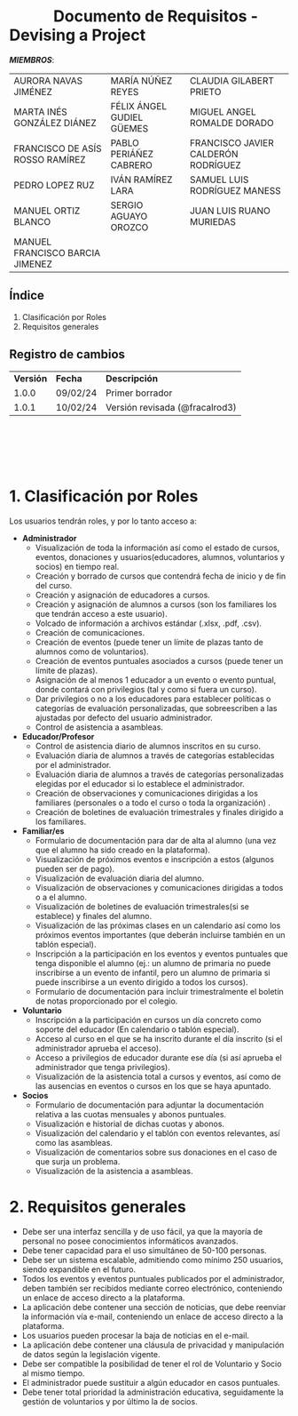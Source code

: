 # &nbsp;&nbsp;&nbsp;&nbsp;&nbsp;&nbsp;&nbsp;&nbsp;&nbsp;&nbsp;&nbsp; Documento de Requisitos - Devising a Project


***MIEMBROS***:

<table>
  <tr>
    <td>AURORA NAVAS JIMÉNEZ</td>
    <td>MARÍA NÚÑEZ REYES</td>
    <td>CLAUDIA GILABERT PRIETO</td>
  </tr>
  <tr>
    <td>MARTA INÉS GONZÁLEZ DIÁNEZ</td>
    <td>FÉLIX ÁNGEL GUDIEL GÜEMES</td>
    <td>MIGUEL ANGEL ROMALDE DORADO</td>
  </tr>
  <tr>
    <td>FRANCISCO DE ASÍS ROSSO RAMÍREZ</td>
    <td>PABLO PERIÁÑEZ CABRERO</td>
    <td>FRANCISCO JAVIER CALDERÓN RODRÍGUEZ</td>
  </tr>
  <tr>
    <td>PEDRO LOPEZ RUZ</td>
    <td>IVÁN RAMÍREZ LARA</td>
    <td>SAMUEL LUIS RODRÍGUEZ MANESS</td>
  </tr>
  <tr>
    <td>MANUEL ORTIZ BLANCO</td>
    <td>SERGIO AGUAYO OROZCO</td>
    <td>JUAN LUIS RUANO MURIEDAS</td>
  </tr>
  <tr>
    <td>MANUEL FRANCISCO BARCIA JIMENEZ</td>
    <td></td>
    <td></td>
  </tr>
</table>


## Índice

1. Clasificación por Roles
2. Requisitos generales


## Registro de cambios

<table>
  <tr>
   <td><strong>Versión</strong>
   </td>
   <td><strong>Fecha</strong>
   </td>
   <td><strong>Descripción</strong>
   </td>
  </tr>
  <tr>
   <td>1.0.0</td>
   <td>09/02/24</td>
   <td>Primer borrador</td>
  </tr>
  <tr>
   <td>1.0.1</td>
   <td>10/02/24</td>
   <td>Versión revisada (@fracalrod3)</td>
  </tr>
</table>



<br/>

# 

<br/>


# 1. Clasificación por Roles

Los usuarios tendrán roles, y por lo tanto acceso a:

- **Administrador**
    - Visualización de toda la información así como el estado de cursos, eventos, donaciones y usuarios(educadores, alumnos, voluntarios y socios) en tiempo real.
    - Creación y borrado de cursos que contendrá fecha de inicio y de fin del curso.
    - Creación y asignación de educadores a cursos.
    - Creación y asignación de alumnos a cursos (son los familiares los que tendrán acceso a este usuario).
    - Volcado de información a archivos estándar (.xlsx, .pdf, .csv).
    - Creación de comunicaciones.
    - Creación de eventos (puede tener un límite de plazas tanto de alumnos como de voluntarios).
    - Creación de eventos puntuales asociados a cursos (puede tener un límite de plazas).
    - Asignación de al menos 1 educador a un evento o evento puntual, donde contará con privilegios (tal y como si fuera un curso).
    - Dar privilegios o no a los educadores para establecer políticas o categorías de evaluación personalizadas, que sobreescriben a las ajustadas por defecto del usuario administrador.
    - Control de asistencia a asambleas.
- **Educador/Profesor**
    - Control de asistencia diario de alumnos inscritos en su curso.
    - Evaluación diaria de alumnos a través de categorías establecidas por el administrador.
    - Evaluación diaria de alumnos a través de categorías personalizadas elegidas por el educador si lo establece el administrador.
    - Creación de observaciones y comunicaciones dirigidas a los familiares (personales o a todo el curso o toda la organización) .
    - Creación de boletines de evaluación trimestrales y finales dirigido a los familiares.
- **Familiar/es**
    - Formulario de documentación para dar de alta al alumno (una vez que el alumno ha sido creado en la plataforma).
    - Visualización de próximos eventos e inscripción a estos (algunos pueden ser de pago).
    - Visualización de evaluación diaria del alumno.
    - Visualización de observaciones y comunicaciones dirigidas a todos o a el alumno.
    - Visualización de boletines de evaluación trimestrales(si se establece) y finales del alumno.
    - Visualización de las próximas clases en un calendario así como los próximos eventos importantes (que deberán incluirse también en un tablón especial).
    - Inscripción a la participación en los eventos y eventos puntuales que tenga disponible el alumno (ej.: un alumno de primaria no puede inscribirse a un evento de infantil, pero un alumno de primaria si puede inscribirse a un evento dirigido a todos los cursos).
    * Formulario de documentación para incluir trimestralmente el boletín de notas proporcionado por el colegio.
- **Voluntario**
    - Inscripción a la participación en cursos un día concreto como soporte del educador (En calendario o tablón especial).
    - Acceso al curso en el que se ha inscrito durante el día inscrito (si el administrador aprueba el  acceso).
    - Acceso a privilegios de educador durante ese día (si así aprueba el administrador que tenga privilegios).
    - Visualización de la asistencia total a cursos y eventos, así como de las ausencias en eventos o cursos en los que se haya apuntado.
- **Socios**
    - Formulario de documentación para adjuntar la documentación relativa a las cuotas mensuales y abonos puntuales.
    - Visualización e historial de dichas cuotas y abonos.
    - Visualización del calendario y el tablón con eventos relevantes, así como las asambleas.
    - Visualización de comentarios sobre sus donaciones en el caso de que surja un problema.
    - Visualización de la asistencia a asambleas.


# 2. Requisitos generales

- Debe ser una interfaz sencilla y de uso fácil, ya que la mayoría de personal no posee conocimientos informáticos avanzados.
- Debe tener capacidad para el uso simultáneo de 50-100 personas.
- Debe ser un sistema escalable, admitiendo como mínimo 250 usuarios, siendo expandible en el futuro.
- Todos los eventos y eventos puntuales publicados por el administrador, deben también ser recibidos mediante correo electrónico, conteniendo un enlace de acceso directo a la plataforma.
- La aplicación debe contener una sección de noticias, que debe reenviar la información vía e-mail, conteniendo un enlace de acceso directo a la plataforma.
- Los usuarios pueden procesar la baja de noticias en el e-mail.
- La aplicación debe contener una cláusula de privacidad y manipulación de datos según la legislación vigente.
- Debe ser compatible la posibilidad de tener el rol de Voluntario y Socio al mismo tiempo.
- El administrador puede sustituir a algún educador en casos puntuales.
- Debe tener total prioridad la administración educativa, seguidamente la gestión de voluntarios y por último la de socios.

